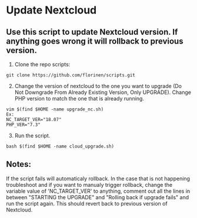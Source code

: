 # Update Nextcloud 
## Use this script to update Nextcloud version. If anything goes wrong it will rollback to previous version.



1. Clone the repo scripts:
```
git clone https://github.com/florinen/scripts.git
```
2. Change the version of nextcloud to the one you want to upgrade (Do Not Downgrade From Already Existing Version, Only UPGRADE). Change PHP version to match the one that is already running. 
```
vim $(find $HOME -name upgrade_nc.sh) 
Ex: 
NC_TARGET_VER="18.07"
PHP_VER="7.3"
```
3. Run the script. 
```
bash $(find $HOME -name cloud_upgrade.sh)
```

## Notes:
If the script fails will automaticaly rollback. In the case that is not happening troubleshoot and if you want to manualy trigger rollback, change the variable value of 'NC_TARGET_VER' to anything, comment out all the lines in between "STARTING the UPGRADE" and  "Rolling back if upgrade fails" and run the script again.
This should revert back to previous version of Nextcloud. 